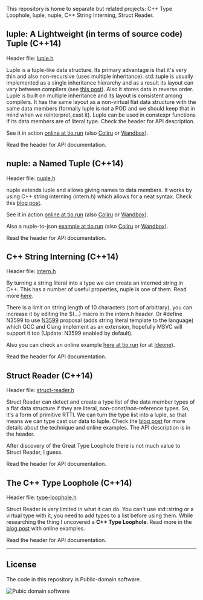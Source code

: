 
This repository is home to separate but related projects: 
C++ Type Loophole, luple, nuple, C++ String Interning, Struct Reader.



## luple: A Lightweight (in terms of source code) Tuple (C++14)

  Header file: [luple.h][]

  Luple is a tuple-like data structure. Its primary advantage is that it's very thin and
  also non-recursive (uses multiple inheritance). std::tuple is usually implemented as a single
  inheritance hierarchy and as a result its layout can vary between compilers (see [this post][l]).
  Also it stores data in reverse order. Luple is built on multiple inheritance and its layout is 
  consistent among compilers. It has the same layout as a non-virtual flat data structure with 
  the same data members (formally luple is not a POD and we should keep that in mind when we
  reinterpret\_cast it). Luple can be used in constexpr functions if its data members are of 
  literal type. Check the header for API description.

  See it in action [online at tio.run][l-tio] (also [Coliru][l-col] or [Wandbox][l-wan]).

  Read the header for API documentation.


## nuple: a Named Tuple (C++14)

  Header file: [nuple.h][]

  nuple extends luple and allows giving names to data members. It works by using C++ string
  interning (intern.h) which allows for a neat syntax. Check this [blog post][n].

  See it in action [online at tio.run][n-tio] (also [Coliru][n-col] or [Wandbox][n-wan]).
  
  Also a nuple-to-json [example at tio.run][j-tio] (also [Coliru][j-col] or [Wandbox][j-wan]).

  Read the header for API documentation.


## C++ String Interning (C++14)

  Header file: [intern.h][]

  By turning a string literal into a type we can create an interned string in C++. This has
  a number of useful properties, nuple is one of them. Read more [here][i].

  There is a limit on string length of 10 characters (sort of arbitrary), you can increase it by 
  editing the $(...) macro in the intern.h header. Or #define N3599 to use [N3599][]
  proposal (adds string literal template to the language) which GCC and Clang implement as an 
  extension, hopefully MSVC will support it too (Update: N3599 enabled by default).

  Also you can check an online example [here at tio.run][i-tio] (or at [Ideone][i-col]).

  Read the header for API documentation.


## Struct Reader (C++14)

  Header file: [struct-reader.h][]

  Struct Reader can detect and create a type list of the data member types of a flat data 
  structure if they are literal, non-const/non-reference types. So, it's a form of primitive RTTI.
  We can turn the type list into a luple, so that means we can type cast our data to luple. 
  Check the [blog post][b] for more details about the technique and online examples.
  The API description is in the header.

  After discovery of the Great Type Loophole there is not much value to Struct Reader, I guess.

  Read the header for API documentation.


## The C++ Type Loophole (C++14)

  Header file: [type-loophole.h][]

  Struct Reader is very limited in what it can do. You can't use std::string or a virtual type
  with it, you need to add types to a list before using them. While researching the thing I 
  uncovered a **C++ Type Loophole**. Read more in the [blog post][e] with online examples.

  Read the header for API documentation.

---

## License

  The code in this repository is Public-domain software.

  ![Pubic domain software](http://alexpolt.github.io/images/public_domain_mark.png)


  [l]: http://alexpolt.github.io/struct-layout.html "Visual C++ Struct Layout Reminder"
  [b]: http://alexpolt.github.io/struct-tuple.html "Structure Data Members as a Type List Using Pure C++ (C++14)"
  [e]: http://alexpolt.github.io/type-loophole.html "The Great Type Loophole (C++14)"
  [n]: http://alexpolt.github.io/named-tuple.html "nuple: a Named Tuple"
  [i]: http://alexpolt.github.io/intern.html "Useful Properties of String Interning in C++"

  [l-tio]: https://goo.gl/pdvYee "luple Online Example at tio.run"
  [l-col]: http://coliru.stacked-crooked.com/a/f40d4c6f63cdf166 "luple Online Example at Coliru"
  [l-wan]: https://wandbox.org/permlink/Awss0a3gxcaFKN8i "luple Online Example at Wandbox"

  [n-tio]: https://goo.gl/zvo26z "nuple Online Example at tio.run"
  [n-col]: http://coliru.stacked-crooked.com/a/52984bf7d0b4db19 "nuple Online Example at Coliru"
  [n-wan]: https://wandbox.org/permlink/ghbTSf5LwztoyCta "nuple Online Example at Wandbox"

  [j-tio]: https://goo.gl/c8ofW5 "nuple Online Example at tio.run"
  [j-col]: http://coliru.stacked-crooked.com/a/8f2f84adae0cb751 "nuple Online Example at Coliru"
  [j-wan]: https://wandbox.org/permlink/NBHrlq8UJ9kDf0KS "nuple Online Example at Wandbox"

  [i-tio]: https://goo.gl/sBtBKn "C++ String Interning Online Example at tio.run"
  [i-col]: http://coliru.stacked-crooked.com/a/ad43084765b89d9c "C++ String Interning Online Example at Coliru"


  [luple.h]: https://github.com/alexpolt/luple/blob/master/luple.h
  [nuple.h]: https://github.com/alexpolt/luple/blob/master/nuple.h
  [intern.h]: https://github.com/alexpolt/luple/blob/master/intern.h

  [struct-reader.h]: https://github.com/alexpolt/luple/blob/master/struct-reader.h
  [type-loophole.h]: https://github.com/alexpolt/luple/blob/master/type-loophole.h

  [N3599]: http://open-std.org/JTC1/SC22/WG21/docs/papers/2013/n3599.html "Literal operator templates for strings"


